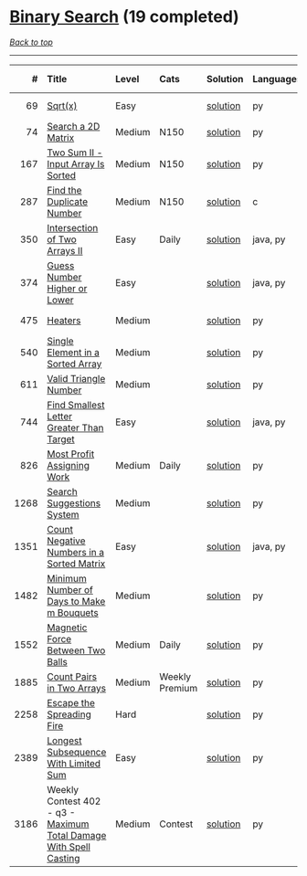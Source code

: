 # [Binary Search](<https://leetcode.com/tag/Binary-Search/>) (19 completed)

*[Back to top](<../../README.md>)*

------

|    # | Title                                                                                                                                        | Level   | Cats           | Solution                                                             | Languages   | Date Complete   |
|-----:|:---------------------------------------------------------------------------------------------------------------------------------------------|:--------|:---------------|:---------------------------------------------------------------------|:------------|:----------------|
|   69 | [Sqrt(x)](<https://leetcode.com/problems/sqrtx>)                                                                                             | Easy    |                | [solution](<../_69. Sqrt(x).md>)                                     | py          | Jul 10, 2024    |
|   74 | [Search a 2D Matrix](<https://leetcode.com/problems/search-a-2d-matrix>)                                                                     | Medium  | N150           | [solution](<../_74. Search a 2D Matrix.md>)                          | py          | Jul 10, 2024    |
|  167 | [Two Sum II - Input Array Is Sorted](<https://leetcode.com/problems/two-sum-ii-input-array-is-sorted>)                                       | Medium  | N150           | [solution](<../_167. Two Sum II - Input Array Is Sorted.md>)         | py          | Jul 10, 2024    |
|  287 | [Find the Duplicate Number](<https://leetcode.com/problems/find-the-duplicate-number>)                                                       | Medium  | N150           | [solution](<../_287. Find the Duplicate Number.md>)                  | c           | Jul 10, 2024    |
|  350 | [Intersection of Two Arrays II](<https://leetcode.com/problems/intersection-of-two-arrays-ii>)                                               | Easy    | Daily          | [solution](<../_350. Intersection of Two Arrays II.md>)              | java, py    | Jul 10, 2024    |
|  374 | [Guess Number Higher or Lower](<https://leetcode.com/problems/guess-number-higher-or-lower>)                                                 | Easy    |                | [solution](<../_374. Guess Number Higher or Lower.md>)               | java, py    | Jul 10, 2024    |
|  475 | [Heaters](<https://leetcode.com/problems/heaters>)                                                                                           | Medium  |                | [solution](<../_475. Heaters.md>)                                    | py          | Jul 10, 2024    |
|  540 | [Single Element in a Sorted Array](<https://leetcode.com/problems/single-element-in-a-sorted-array>)                                         | Medium  |                | [solution](<../_540. Single Element in a Sorted Array.md>)           | py          | Jul 10, 2024    |
|  611 | [Valid Triangle Number](<https://leetcode.com/problems/valid-triangle-number>)                                                               | Medium  |                | [solution](<../_611. Valid Triangle Number.md>)                      | py          | Jul 10, 2024    |
|  744 | [Find Smallest Letter Greater Than Target](<https://leetcode.com/problems/find-smallest-letter-greater-than-target>)                         | Easy    |                | [solution](<../_744. Find Smallest Letter Greater Than Target.md>)   | java, py    | Jul 10, 2024    |
|  826 | [Most Profit Assigning Work](<https://leetcode.com/problems/most-profit-assigning-work>)                                                     | Medium  | Daily          | [solution](<../_826. Most Profit Assigning Work.md>)                 | py          | Jul 10, 2024    |
| 1268 | [Search Suggestions System](<https://leetcode.com/problems/search-suggestions-system>)                                                       | Medium  |                | [solution](<../_1268. Search Suggestions System.md>)                 | py          | Jul 10, 2024    |
| 1351 | [Count Negative Numbers in a Sorted Matrix](<https://leetcode.com/problems/count-negative-numbers-in-a-sorted-matrix>)                       | Easy    |                | [solution](<../_1351. Count Negative Numbers in a Sorted Matrix.md>) | java, py    | Jul 10, 2024    |
| 1482 | [Minimum Number of Days to Make m Bouquets](<https://leetcode.com/problems/minimum-number-of-days-to-make-m-bouquets>)                       | Medium  |                | [solution](<../_1482. Minimum Number of Days to Make m Bouquets.md>) | py          | Jul 10, 2024    |
| 1552 | [Magnetic Force Between Two Balls](<https://leetcode.com/problems/magnetic-force-between-two-balls>)                                         | Medium  | Daily          | [solution](<../_1552. Magnetic Force Between Two Balls.md>)          | py          | Jul 10, 2024    |
| 1885 | [Count Pairs in Two Arrays](<https://leetcode.com/problems/count-pairs-in-two-arrays>)                                                       | Medium  | Weekly Premium | [solution](<../_1885. Count Pairs in Two Arrays.md>)                 | py          | Jul 10, 2024    |
| 2258 | [Escape the Spreading Fire](<https://leetcode.com/problems/escape-the-spreading-fire>)                                                       | Hard    |                | [solution](<../_2258. Escape the Spreading Fire.md>)                 | py          | Jul 10, 2024    |
| 2389 | [Longest Subsequence With Limited Sum](<https://leetcode.com/problems/longest-subsequence-with-limited-sum>)                                 | Easy    |                | [solution](<../_2389. Longest Subsequence With Limited Sum.md>)      | py          | Jul 10, 2024    |
| 3186 | Weekly Contest 402 - q3 - [Maximum Total Damage With Spell Casting](<https://leetcode.com/problems/maximum-total-damage-with-spell-casting>) | Medium  | Contest        | [solution](<../_3186. Maximum Total Damage With Spell Casting.md>)   | py          | Jul 10, 2024    |